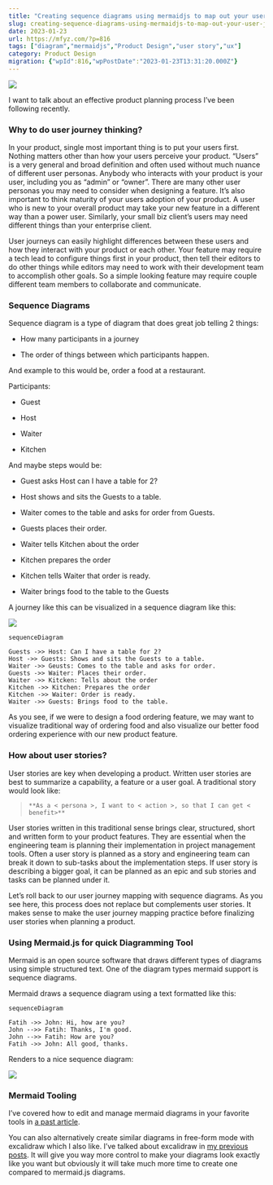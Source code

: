 ```yaml
---
title: "Creating sequence diagrams using mermaidjs to map out your user journey"
slug: creating-sequence-diagrams-using-mermaidjs-to-map-out-your-user-journey
date: 2023-01-23
url: https://mfyz.com/?p=816
tags: ["diagram","mermaidjs","Product Design","user story","ux"]
category: Product Design
migration: {"wpId":816,"wpPostDate":"2023-01-23T13:31:20.000Z"}
---
```


![](https://cdn-images-1.medium.com/max/1600/1*0s1dZ31s07AjgQvdpCT-gw.png)

I want to talk about an effective product planning process I’ve been following recently.

### Why to do user journey thinking?

In your product, single most important thing is to put your users first. Nothing matters other than how your users perceive your product. “Users” is a very general and broad definition and often used without much nuance of different user personas. Anybody who interacts with your product is your user, including you as “admin” or “owner”. There are many other user personas you may need to consider when designing a feature. It’s also important to think maturity of your users adoption of your product. A user who is new to your overall product may take your new feature in a different way than a power user. Similarly, your small biz client’s users may need different things than your enterprise client.

User journeys can easily highlight differences between these users and how they interact with your product or each other. Your feature may require a tech lead to configure things first in your product, then tell their editors to do other things while editors may need to work with their development team to accomplish other goals. So a simple looking feature may require couple different team members to collaborate and communicate.

### Sequence Diagrams

Sequence diagram is a type of diagram that does great job telling 2 things:

*   How many participants in a journey

*   The order of things between which participants happen.

And example to this would be, order a food at a restaurant.

Participants:

*   Guest

*   Host

*   Waiter

*   Kitchen

And maybe steps would be:

*   Guest asks Host can I have a table for 2?

*   Host shows and sits the Guests to a table.

*   Waiter comes to the table and asks for order from Guests.

*   Guests places their order.

*   Waiter tells Kitchen about the order

*   Kitchen prepares the order

*   Kitchen tells Waiter that order is ready.

*   Waiter brings food to the table to the Guests

A journey like this can be visualized in a sequence diagram like this:

![](https://cdn-images-1.medium.com/max/1600/1*nY4gWl3AjBylwPLqmKuRgA.png)

```
sequenceDiagram

Guests ->> Host: Can I have a table for 2?
Host ->> Guests: Shows and sits the Guests to a table.
Waiter ->> Geusts: Comes to the table and asks for order.
Guests ->> Waiter: Places their order.
Waiter ->> Kitcken: Tells about the order
Kitchen ->> Kitchen: Prepares the order
Kitchen ->> Waiter: Order is ready.
Waiter ->> Guests: Brings food to the table.
```

As you see, if we were to design a food ordering feature, we may want to visualize traditional way of ordering food and also visualize our better food ordering experience with our new product feature.

### How about user stories?

User stories are key when developing a product. Written user stories are best to summarize a capability, a feature or a user goal. A traditional story would look like:

> ```
> **As a < persona >, I want to < action >, so that I can get < benefit>**
> ```

User stories written in this traditional sense brings clear, structured, short and written form to your product features. They are essential when the engineering team is planning their implementation in project management tools. Often a user story is planned as a story and engineering team can break it down to sub-tasks about the implementation steps. If user story is describing a bigger goal, it can be planned as an epic and sub stories and tasks can be planned under it.

Let’s roll back to our user journey mapping with sequence diagrams. As you see here, this process does not replace but complements user stories. It makes sense to make the user journey mapping practice before finalizing user stories when planning a product.

### Using Mermaid.js for quick Diagramming Tool

Mermaid is an open source software that draws different types of diagrams using simple structured text. One of the diagram types mermaid support is sequence diagrams.

Mermaid draws a sequence diagram using a text formatted like this:

```
sequenceDiagram

Fatih ->> John: Hi, how are you?
John -->> Fatih: Thanks, I'm good.
John -->> Fatih: How are you?
Fatih ->> John: All good, thanks.
```

Renders to a nice sequence diagram:

![](https://cdn-images-1.medium.com/max/1600/1*oVkWpGBA30xyVsTHnvlMlg.jpeg)

### Mermaid Tooling

I’ve covered how to edit and manage mermaid diagrams in your favorite tools in [a past article](https://mfyz.com/editing-and-previewing-mermaid-diagrams-on-your-docs-markdown-github-notion-confluence/).

You can also alternatively create similar diagrams in free-form mode with excalidraw which I also like. I’ve talked about excalidraw in [my previous posts](https://mfyz.com/create-quick-diagrams-and-wireframes-using-excalidraw-vscode/). It will give you way more control to make your diagrams look exactly like you want but obviously it will take much more time to create one compared to mermaid.js diagrams.